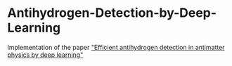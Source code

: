 # Antihydrogen-Detection-by-Deep-Learning

Implementation of the paper 
<a href=https://arxiv.org/abs/1706.01826> "Efficient antihydrogen detection in antimatter
physics by deep learning"

